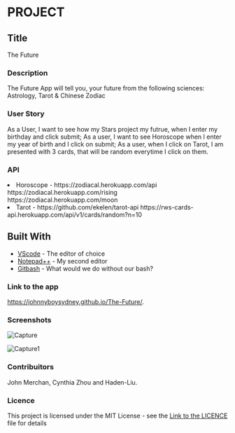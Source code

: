 # PROJECT

## Title
The Future

### Description
The Future App will tell you, your future from the following sciences: Astrology, Tarot & Chinese Zodiac

### User Story
As a User, I want to see how my Stars project my futrue, when I enter my birthday and click submit;
As a user, I want to see Horoscope when I enter my year of birth and I click on submit;
As a user, when I click on Tarot, I am presented with 3 cards, that will be random everytime I click on them.

### API
<li>Horoscope - https://zodiacal.herokuapp.com/api
                https://zodiacal.herokuapp.com/rising
                https://zodiacal.herokuapp.com/moon


<li>Tarot - https://github.com/ekelen/tarot-api
            https://rws-cards-api.herokuapp.com/api/v1/cards/random?n=10   

## Built With

* [VScode](https://code.visualstudio.com/) - The editor of choice
* [Notepad++](https://notepad-plus-plus.org/) - My second editor
* [Gitbash](https://gitforwindows.org/) - What would we do without our bash?


### Link to the app
https://johnnyboysydney.github.io/The-Future/.


### Screenshots
![Capture](https://user-images.githubusercontent.com/54227198/78411433-5944bd00-765b-11ea-927e-ad17076083f8.JPG)

![Capture1](https://user-images.githubusercontent.com/54227198/78411434-5ba71700-765b-11ea-9f99-75aec60f3747.JPG)


### Contribuitors
John Merchan, Cynthia Zhou and Haden-Liu.


### Licence
<p>
This project is licensed under the MIT License - see the <a href="/LICENCE.md">Link to the LICENCE</a> file for details
</p>


